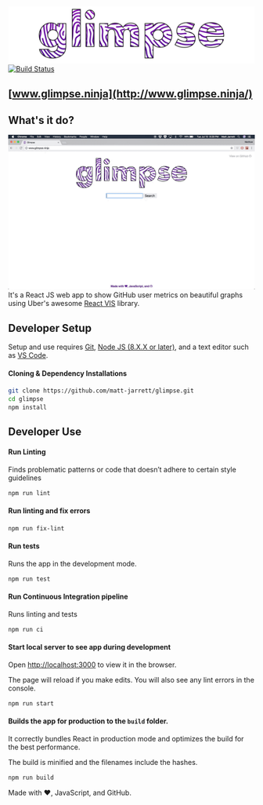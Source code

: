 ![logo](./media/glimpse-logo.png)
[![Build Status](https://travis-ci.org/matt-jarrett/glimpse.svg?branch=master)](https://travis-ci.org/matt-jarrett/glimpse)

## [www.glimpse.ninja](http://www.glimpse.ninja/)

## What's it do?
![demo](./media/demo.gif)
It's a React JS web app to show GitHub user metrics on beautiful graphs using Uber's awesome
[React VIS](https://github.com/uber/react-vis/blob/master/README.md) library.

## Developer Setup
Setup and use requires [Git](https://git-scm.com/),
[Node JS (8.X.X or later)](https://nodejs.org/en/), and a text editor such as
[VS Code](https://code.visualstudio.com/).

#### Cloning & Dependency Installations
```sh
git clone https://github.com/matt-jarrett/glimpse.git
cd glimpse
npm install
```

## Developer Use
#### Run Linting
Finds problematic patterns or code that doesn’t adhere to certain style guidelines
```sh
npm run lint
```

#### Run linting and fix errors
```sh
npm run fix-lint
```

#### Run tests
Runs the app in the development mode.
```sh
npm run test
```

#### Run Continuous Integration pipeline

Runs linting and tests
```sh
npm run ci
```

#### Start local server to see app during development
Open [http://localhost:3000](http://localhost:3000) to view it in the browser.

The page will reload if you make edits.
You will also see any lint errors in the console.
```sh
npm run start
```

#### Builds the app for production to the `build` folder.

It correctly bundles React in production mode and optimizes the build for the best performance.

The build is minified and the filenames include the hashes.
```sh
npm run build
```

Made with :heart:, JavaScript, and GitHub.

